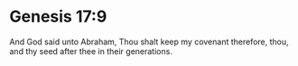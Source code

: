 # Genesis 17:9

And God said unto Abraham, Thou shalt keep my covenant therefore, thou, and thy seed after thee in their generations.